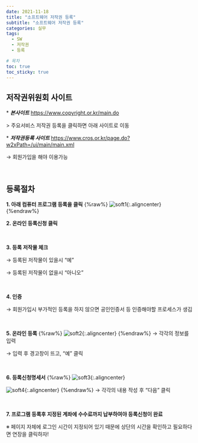 ```yaml
---
date: 2021-11-18
title: "소프트웨어 저작권 등록"
subtitle: "소프트웨어 저작권 등록"
categories: 실무
tags:
  - SW
  - 저작권
  - 등록

# 목차
toc: true  
toc_sticky: true 
---
```

## 저작권위원회 사이트

\* ***본사이트*** https://www.copyright.or.kr/main.do

\> 주요서비스 저작권 등록을 클릭하면 아래 사이트로 이동

\* ***저작권등록 사이트*** https://www.cros.or.kr/page.do?w2xPath=/ui/main/main.xml

→ 회원가입을 해야 이용가능

<br>

## 등록절차

**1. 아래 컴퓨터 프로그램 등록을 클릭**
{%raw%}
![soft1]({{https://github.com/wlslwlsl/wlslwlsl.github.io}}/assets/실무/soft1.png ){:.aligncenter}
{%endraw%}
<br>

**2. 온라인 등록신청 클릭**

<br>

**3. 등록 저작물 체크**

→ 등록된 저작물이 있을시 “예”

→ 등록된 저작물이 없을시 “아니오”

<br>

**4. 인증**

→ 회원가입시 부가적인 등록을 하지 않으면 공인인증서 등 인증해야할 프로세스가 생김

<br>

**5. 온라인 등록**
{%raw%}
![soft2]({{https://github.com/wlslwlsl/wlslwlsl.github.io}}/assets/실무/soft2.png ){:.aligncenter}
{%endraw%}
→ 각각의 정보를 입력

→ 입력 후 경고창이 뜨고, “예” 클릭

<br>

**6. 등록신청명세서**
{%raw%}
![soft3]({{https://github.com/wlslwlsl/wlslwlsl.github.io}}/assets/실무/soft3.png ){:.aligncenter}

![soft4]({{https://github.com/wlslwlsl/wlslwlsl.github.io}}/assets/실무/soft4.png ){:.aligncenter}
{%endraw%}
→ 각각의 내용 작성 후 “다음” 클릭

<br>

**7. 프로그램 등록후 지정된 계좌에 수수료까지 납부하여야 등록신청이 완료**





※ 페이지 자체에 로그인 시간이 지정되어 있기 때문에 상단의 시간을 확인하고 필요하다면 연장을 클릭하자!
﻿